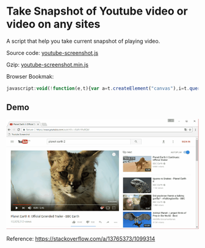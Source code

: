 
# Take Snapshot of Youtube video or video on any sites

A script that help you take current snapshot of playing video.

Source code: [youtube-screenshot.js](./youtube-screenshot.js)
  
Gzip: [youtube-screenshot.min.js](./youtube-screenshot.min.js)

Browser Bookmak:

```js
javascript:void(!function(e,t){var a=t.createElement("canvas"),i=t.querySelector("video"),n=a.getContext("2d");a.width=parseInt(i.style.width),a.height=parseInt(i.style.height),n.drawImage(i,0,0,a.width,a.height),e.open(a.toDataURL("image/jpeg"))}(window,document))
```

## Demo

![](demo.gif)

Reference: https://stackoverflow.com/a/13765373/1099314